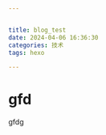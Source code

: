 ```yaml
---


title: blog_test
date: 2024-04-06 16:36:30
categories: 技术
tags: hexo

---
```


# gfd

gfdg

